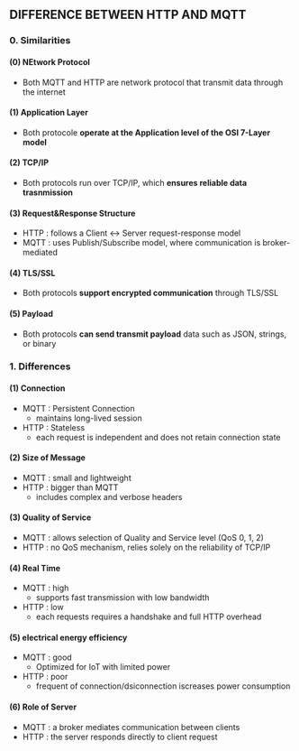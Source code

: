 
## DIFFERENCE BETWEEN HTTP AND MQTT
### 0. Similarities
#### (0) NEtwork Protocol
- Both MQTT and HTTP are network protocol that transmit data through the internet
#### (1) Application Layer
- Both protocole **operate at the Application level of the OSI 7-Layer model**
#### (2) TCP/IP
- Both protocols run over TCP/IP, which **ensures reliable data trasnmission**
#### (3) Request&Response Structure
- HTTP : follows a Client <-> Server request-response model
- MQTT : uses Publish/Subscribe model, where communication is broker-mediated
#### (4) TLS/SSL
- Both protocols **support encrypted communication** through TLS/SSL
#### (5) Payload
- Both protocols **can send transmit payload** data such as JSON, strings, or binary

### 1. Differences
#### (1) Connection
- MQTT : Persistent Connection
  - maintains long-lived session
- HTTP : Stateless
  - each request is independent and does not retain connection state
#### (2) Size of Message
- MQTT : small and lightweight
- HTTP : bigger than MQTT
  -  includes complex and verbose headers
#### (3) Quality of Service
- MQTT : allows selection of Quality and Service level (QoS 0, 1, 2)
- HTTP : no QoS mechanism, relies solely on the reliability of TCP/IP
#### (4) Real Time
- MQTT : high
  - supports fast transmission with low bandwidth
- HTTP : low
  - each requests requires a handshake and full HTTP overhead
#### (5) electrical energy efficiency
- MQTT : good
  - Optimized for IoT with limited power
- HTTP : poor
  - frequent of connection/dsiconnection iscreases power consumption
#### (6) Role of Server
- MQTT : a broker mediates communication between clients
- HTTP : the server responds directly to client request
